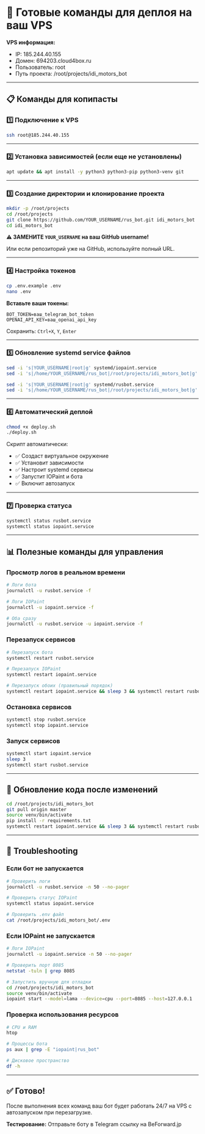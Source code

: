 # 🚀 Готовые команды для деплоя на ваш VPS

**VPS информация:**
- IP: 185.244.40.155
- Домен: 694203.cloud4box.ru
- Пользователь: root
- Путь проекта: /root/projects/idi_motors_bot

---

## 📋 Команды для копипасты

### 1️⃣ Подключение к VPS

```bash
ssh root@185.244.40.155
```

---

### 2️⃣ Установка зависимостей (если еще не установлены)

```bash
apt update && apt install -y python3 python3-pip python3-venv git
```

---

### 3️⃣ Создание директории и клонирование проекта

```bash
mkdir -p /root/projects
cd /root/projects
git clone https://github.com/YOUR_USERNAME/rus_bot.git idi_motors_bot
cd idi_motors_bot
```

**⚠️ ЗАМЕНИТЕ `YOUR_USERNAME` на ваш GitHub username!**

Или если репозиторий уже на GitHub, используйте полный URL.

---

### 4️⃣ Настройка токенов

```bash
cp .env.example .env
nano .env
```

**Вставьте ваши токены:**
```
BOT_TOKEN=ваш_telegram_bot_token
OPENAI_API_KEY=ваш_openai_api_key
```

Сохранить: `Ctrl+X`, `Y`, `Enter`

---

### 5️⃣ Обновление systemd service файлов

```bash
sed -i 's|YOUR_USERNAME|root|g' systemd/iopaint.service
sed -i 's|/home/YOUR_USERNAME/rus_bot|/root/projects/idi_motors_bot|g' systemd/iopaint.service

sed -i 's|YOUR_USERNAME|root|g' systemd/rusbot.service
sed -i 's|/home/YOUR_USERNAME/rus_bot|/root/projects/idi_motors_bot|g' systemd/rusbot.service
```

---

### 6️⃣ Автоматический деплой

```bash
chmod +x deploy.sh
./deploy.sh
```

Скрипт автоматически:
- ✅ Создаст виртуальное окружение
- ✅ Установит зависимости
- ✅ Настроит systemd сервисы
- ✅ Запустит IOPaint и бота
- ✅ Включит автозапуск

---

### 7️⃣ Проверка статуса

```bash
systemctl status rusbot.service
systemctl status iopaint.service
```

---

## 📊 Полезные команды для управления

### Просмотр логов в реальном времени

```bash
# Логи бота
journalctl -u rusbot.service -f

# Логи IOPaint
journalctl -u iopaint.service -f

# Оба сразу
journalctl -u rusbot.service -u iopaint.service -f
```

### Перезапуск сервисов

```bash
# Перезапуск бота
systemctl restart rusbot.service

# Перезапуск IOPaint
systemctl restart iopaint.service

# Перезапуск обоих (правильный порядок)
systemctl restart iopaint.service && sleep 3 && systemctl restart rusbot.service
```

### Остановка сервисов

```bash
systemctl stop rusbot.service
systemctl stop iopaint.service
```

### Запуск сервисов

```bash
systemctl start iopaint.service
sleep 3
systemctl start rusbot.service
```

---

## 🔄 Обновление кода после изменений

```bash
cd /root/projects/idi_motors_bot
git pull origin master
source venv/bin/activate
pip install -r requirements.txt
systemctl restart iopaint.service && sleep 3 && systemctl restart rusbot.service
```

---

## 🐛 Troubleshooting

### Если бот не запускается

```bash
# Проверить логи
journalctl -u rusbot.service -n 50 --no-pager

# Проверить статус IOPaint
systemctl status iopaint.service

# Проверить .env файл
cat /root/projects/idi_motors_bot/.env
```

### Если IOPaint не запускается

```bash
# Логи IOPaint
journalctl -u iopaint.service -n 50 --no-pager

# Проверить порт 8085
netstat -tuln | grep 8085

# Запустить вручную для отладки
cd /root/projects/idi_motors_bot
source venv/bin/activate
iopaint start --model=lama --device=cpu --port=8085 --host=127.0.0.1
```

### Проверка использования ресурсов

```bash
# CPU и RAM
htop

# Процессы бота
ps aux | grep -E "iopaint|rus_bot"

# Дисковое пространство
df -h
```

---

## ✅ Готово!

После выполнения всех команд ваш бот будет работать 24/7 на VPS с автозапуском при перезагрузке.

**Тестирование:** Отправьте боту в Telegram ссылку на BeForward.jp
